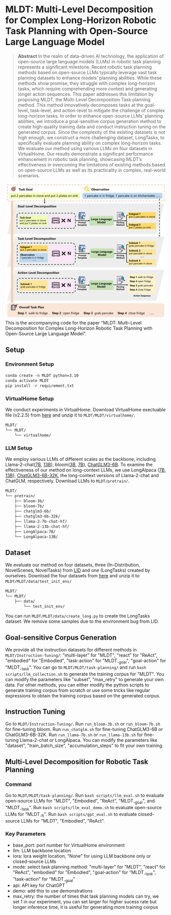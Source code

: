 # MLDT: Multi-Level Decomposition for Complex Long-Horizon Robotic Task Planning with Open-Source Large Language Model

> **Abstract**
In the realm of data-driven AI technology, the application of open-source large language models (LLMs) in robotic task planning represents a significant milestone. Recent robotic task planning methods based on open-source LLMs typically leverage vast task planning datasets to enhance models’ planning abilities. While these methods show promise, they struggle with complex long-horizon tasks, which require comprehending more context and generating longer action sequences. This paper addresses this limitation by proposing MLDT, the Multi-Level Decomposition Task planning method. This method innovatively decomposes tasks at the goal-level, task-level, and action-level to mitigate the challenge of complex long-horizon tasks. In order to enhance open-source LLMs’ planning abilities, we introduce a goal-sensitive corpus generation method to create high-quality training data and conduct instruction tuning on the generated corpus. Since the complexity of the existing datasets is not high enough, we construct a more challenging dataset, LongTasks, to specifically evaluate planning ability on complex long-horizon tasks. We evaluate our method using various LLMs on four datasets in VirtualHome. Our results demonstrate a significant performance enhancement in robotic task planning, showcasing MLDT’s effectiveness in overcoming the limitations of existing methods based on open-source LLMs as well as its practicality in complex, real-world scenarios.
> 
![](./figs/1.png)
This is the accompanying code for the paper "MLDT: Multi-Level Decomposition for Complex Long-Horizon Robotic Task Planning with Open-Source Large Language Model".

## Setup
### Environment Setup
```
conda create -n MLDT python=3.10
conda activate MLDT
pip install -r requirement.txt
```
### VirtualHome Setup
We conduct experiments in VirtualHome. Download VirtualHome exectuable file (v2.2.5) from [here](https://1drv.ms/u/s!Am9fgKqXV2C2bB8WJWKb4-NABSg?e=8FJOUA) and unzip it to ```MLDT/MLDT/virtualhome/```. 
```
MLDT/
└── MLDT/
    └── virtualhome/                                                          
```
### LLM Setup
We employ various LLMs of different scales as the backbone, including Llama-2-chat([7B](https://huggingface.co/meta-llama/Llama-2-7b-chat-hf), [13B](https://huggingface.co/meta-llama/Llama-2-13b-chat-hf)), bloom([3B](https://huggingface.co/bigscience/bloom-3b), [7B](https://huggingface.co/bigscience/bloom-7b1)), [ChatGLM3-6B](https://huggingface.co/THUDM/chatglm3-6b). To examine the effectiveness of our method on long-context LLMs, we use LongAlpaca ([7B](https://huggingface.co/Yukang/LongAlpaca-7B), [13B](https://huggingface.co/Yukang/LongAlpaca-13B)), [ChatGLM3-6B-32K](https://huggingface.co/THUDM/chatglm3-6b-32k), the long-context
versions of Llama-2-chat and ChatGLM, respectively. Download LLMs to ```MLDT/pretrain/```.
```
MLDT/
└── pretrain/
    ├── bloom-3b/
    ├── bloom-7b/
    ├── chatglm3-6b/
    ├── chatglm3-6b-32k/
    ├── llama-2-7b-chat-hf/
    ├── llama-2-13b-chat-hf/
    ├── LongAlpaca-7B/
    └── LongAlpaca-13B/                         
```

## Dataset
We evaluate our method on four datasets, three (In-Distribution, NovelScenes, NovelTasks) from [LID](https://github.com/ShuangLI59/Pre-Trained-Language-Models-for-Interactive-Decision-Making) and one (LongTasks) created by ourselves. Download the four datasets from [here](https://1drv.ms/u/s!AvfJPiUjTsi_aYQaFwohMS7NA2s?e=tZkalm) and unzip it to ```MLDT/MLDT/data/test_init_env/```
```
MLDT/
└── MLDT/
    ├── data/                  
        └── test_init_env/                                        
```                                                     
You can run ```MLDT/MLDT/data/create_long.py``` to create the LongTasks dataset. We remove some samples due to the environment bug from LID.

## Goal-sensitive Corpus Generation
We provide all the instruction datasets for different methods in ```MLDT/Instruction-Tuning/```: "multi-layer" for "MLDT", "react" for "ReAct", "embodied" for "Embodied", "task-action" for "MLDT<sub>-goal</sub>", "goal-action" for "MLDT<sub>-task</sub>".
You can go to ```MLDT/MLDT/task-planning/``` and run ```bash scripts/llm_collection.sh``` to generate the training corpus for "MLDT". You can modify the parameters like "subset", "max_retry" to generate your own data. For other methods, you can either modify the python scripts to generate training corpus from scratch or use some tricks like regular expressions to obtain the training corpus based on the generated corpus.

## Instruction Tuning
Go to ```MLDT/Instruction-Tuning/```. Run ```run_bloom-3b.sh``` or ```run_bloom-7b.sh``` for fine-tuning bloom. Run ```run_chatglm.sh``` for fine-tuning ChatGLM3-6B or ChatGLM3-6B-32K. Run ```run_llama-7b.sh``` or ```run_llama-13b.sh``` for fine-tuning Llama-2-chat or LongAlpaca. You can modify the parameters like "dataset", "train_batch_size", "accumulation_steps" to fit your own training.

## Multi-Level Decomposition for Robotic Task Planning
### Command
Go to ```MLDT/MLDT/task-planning/```. Run ```bash scripts/llm_eval.sh``` to evaluate open-source LLMs for "MLDT", "Embodied", "ReAct", "MLDT<sub>-goal</sub>", and "MLDT<sub>-task</sub>". Run ```bash scripts/llm_eval_demo.sh``` to evaluate open-source LLMs for "MLDT<sub>-ft</sub>". Run ```bash scripts/gpt_eval.sh``` to evaluate closed-source LLMs for "MLDT", "Embodied", "ReAct".
### Key Parameters
- base_port: port number for VirtualHome environment
- llm: LLM backbone location
- lora: lora weight location, "None" for using LLM backbone only or closed-source LLMs
- mode: select task planning method: "multi-layer" for "MLDT", "react" for "ReAct", "embodied" for "Embodied", "goal-action" for "MLDT<sub>-task</sub>", "task-action" for "MLDT<sub>-goal</sub>"
- api: API key for ChatGPT
- demo: add this to use demonstrations
- max_retry: the number of times that task planning models can try, we set 1 in our experiment, you can set larger for higher sucess rate but longer inference time, it is useful for generating more training corpus
